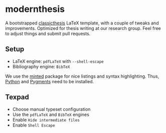 # modernthesis

A bootstrapped [classicthesis](http://www.ctan.org/tex-archive/macros/latex/contrib/classicthesis/) LaTeX template, with a couple of tweaks and improvements. Optimized for thesis writing at our research group. Feel free to adjust things and submit pull requests.

## Setup
* LaTeX engine: `pdfLaTeX` with `--shell-escape`
* Bibliography engine: `BibTeX`

We use the [minted](https://github.com/gpoore/minted) package for nice listings and syntax highlighting. Thus, [Python](https://www.python.org/) and [Pygments](http://pygments.org/download/) need to be installed.

## Texpad
* Choose manual typeset configuration
* Use the `pdfLaTeX` and `BibTeX` engines
* Enable `Hide intermediate files`
* Enable `Shell Escape`
